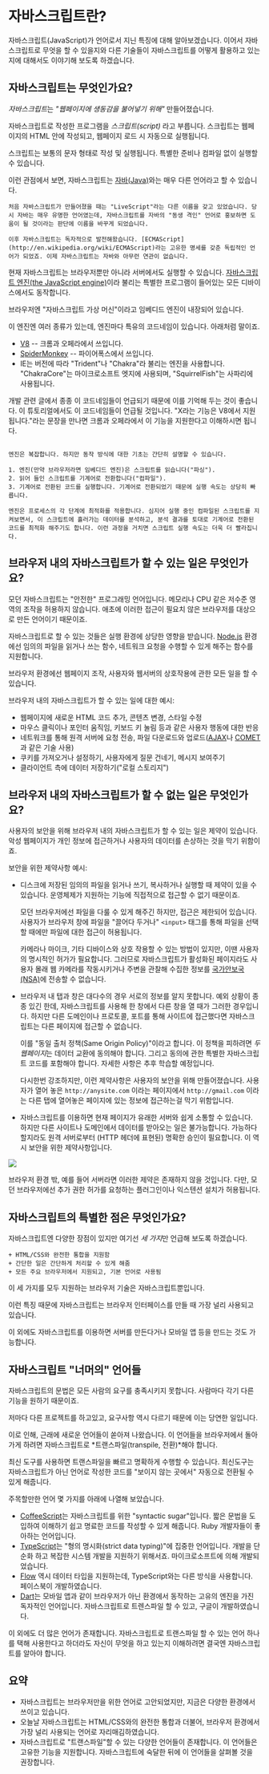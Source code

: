 # 자바스크립트란?

자바스크립트(JavaScript)가 언어로서 지닌 특징에 대해 알아보겠습니다. 이어서 자바스크립트로 무엇을 할 수 있을지와 다른 기술들이 자바스크립트를 어떻게 활용하고 있는지에 대해서도 이야기해 보도록 하겠습니다.

## 자바스크립트는 무엇인가요?

*자바스크립트*는 *"웹페이지에 생동감을 불어넣기 위해"* 만들어졌습니다.

자바스크립트로 작성한 프로그램을 *스크립트(script)* 라고 부릅니다. 스크립트는 웹페이지의 HTML 안에 작성되고, 웹페이지 로드 시 자동으로 실행됩니다.

스크립트는 보통의 문자 형태로 작성 및 실행됩니다. 특별한 준비나 컴파일 없이 실행할 수 있습니다. 

이런 관점에서 보면, 자바스크립트는 [자바(Java)](https://en.wikipedia.org/wiki/Java_(programming_language))와는 매우 다른 언어라고 할 수 있습니다.

```smart header="왜 <u>자바</u>스크립트인가요?"
처음 자바스크립트가 만들어졌을 때는 "LiveScript"라는 다른 이름을 갖고 있었습니다. 당시 자바는 매우 유명한 언어였는데, 자바스크립트를 자바의 "동생 격인" 언어로 홍보하면 도움이 될 것이라는 판단에 이름을 바꾸게 되었습니다.

이후 자바스크립트는 독자적으로 발전해왔습니다. [ECMAScript](http://en.wikipedia.org/wiki/ECMAScript)라는 고유한 명세를 갖춘 독립적인 언어가 되었죠. 이제 자바스크립트는 자바와 아무런 연관이 없습니다.
```

현재 자바스크립트는 브라우저뿐만 아니라 서버에서도 실행할 수 있습니다. [자바스크립트 엔진(the JavaScript engine)](https://en.wikipedia.org/wiki/javascript_engine)이라 불리는 특별한 프로그램이 들어있는 모든 디바이스에서도 동작합니다.

브라우저엔 "자바스크립트 가상 머신"이라고 임베디드 엔진이 내장되어 있습니다.

이 엔진엔 여러 종류가 있는데, 엔진마다 특유의 코드네임이 있습니다. 아래처럼 말이죠.

- [V8](https://en.wikipedia.org/wiki/V8_(javascript_engine)) -- 크롬과 오페라에서 쓰입니다.
- [SpiderMonkey](https://en.wikipedia.org/wiki/SpiderMonkey) -- 파이어폭스에서 쓰입니다.
- IE는 버전에 따라 "Trident"나 "Chakra"라 불리는 엔진을 사용합니다. "ChakraCore"는 마이크로소프트 엣지에 사용되며, "SquirrelFish"는 사파리에 사용됩니다.

개발 관련 글에서 종종 이 코드네임들이 언급되기 때문에 이를 기억해 두는 것이 좋습니다. 이 튜토리얼에서도 이 코드네임들이 언급될 것입니다. "X라는 기능은 V8에서 지원됩니다."라는 문장을 만나면 크롬과 오페라에서 이 기능을 지원한다고 이해하시면 됩니다.

```smart header="자바스크립트 엔진은 무슨 일을 하나요?"

엔진은 복잡합니다. 하지만 동작 방식에 대한 기초는 간단히 설명할 수 있습니다.

1. 엔진(만약 브라우저라면 임베디드 엔진)은 스크립트를 읽습니다("파싱").
2. 읽어 들인 스크립트를 기계어로 전환합니다("컴파일").
3. 기계어로 전환된 코드를 실행합니다. 기계어로 전환되었기 때문에 실행 속도는 상당히 빠릅니다.

엔진은 프로세스의 각 단계에 최적화를 적용합니다. 심지어 실행 중인 컴파일된 스크립트를 지켜보면서, 이 스크립트에 흘러가는 데이터를 분석하고, 분석 결과를 토대로 기계어로 전환된 코드를 최적화 해주기도 합니다. 이런 과정을 거치면 스크립트 실행 속도는 더욱 더 빨라집니다.
```

## 브라우저 내의 자바스크립트가 할 수 있는 일은 무엇인가요?

모던 자바스크립트는 "안전한" 프로그래밍 언어입니다. 메모리나 CPU 같은 저수준 영역의 조작을 허용하지 않습니다. 애초에 이러한 접근이 필요치 않은 브라우저를 대상으로 만든 언어이기 때문이죠.

자바스크립트로 할 수 있는 것들은 실행 환경에 상당한 영향을 받습니다. [Node.js](https://wikipedia.org/wiki/Node.js) 환경에선 임의의 파일을 읽거나 쓰는 함수, 네트워크 요청을 수행할 수 있게 해주는 함수를 지원합니다.

브라우저 환경에선 웹페이지 조작, 사용자와 웹서버의 상호작용에 관한 모든 일을 할 수 있습니다.

브라우저 내의 자바스크립트가 할 수 있는 일에 대한 예시:

- 웹페이지에 새로운 HTML 코드 추가, 콘텐츠 변경, 스타일 수정
- 마우스 클릭이나 포인터 움직임, 키보드 키 눌림 등과 같은 사용자 행동에 대한 반응
- 네트워크를 통해 원격 서버에 요청 전송, 파일 다운로드와 업로드([AJAX](https://en.wikipedia.org/wiki/Ajax_(programming))나 [COMET](https://en.wikipedia.org/wiki/Comet_(programming))과 같은 기술 사용)
- 쿠키를 가져오거나 설정하기, 사용자에게 질문 건네기, 메시지 보여주기
- 클라이언트 측에 데이터 저장하기("로컬 스토리지")

## 브라우저 내의 자바스크립트가 할 수 없는 일은 무엇인가요?

사용자의 보안을 위해 브라우저 내의 자바스크립트가 할 수 있는 일은 제약이 있습니다. 악성 웹페이지가 개인 정보에 접근하거나 사용자의 데이터를 손상하는 것을 막기 위함이죠.

보안을 위한 제약사항 예시:

- 디스크에 저장된 임의의 파일을 읽거나 쓰기, 복사하거나 실행할 때 제약이 있을 수 있습니다. 운영체제가 지원하는 기능에 직접적으로 접근할 수 없기 때문이죠.

    모던 브라우저에선 파일을 다룰 수 있게 해주긴 하지만, 접근은 제한되어 있습니다. 사용자가 브라우저 창에 파일을 "끌어다 두거나" `<input>` 태그를 통해 파일을 선택할 때에만 파일에 대한 접근이 허용됩니다.

    카메라나 마이크, 기타 디바이스와 상호 작용할 수 있는 방법이 있지만, 이땐 사용자의 명시적인 허가가 필요합니다. 그러므로 자바스크립트가 활성화된 페이지라도 사용자 몰래 웹 카메라를 작동시키거나 주변을 관찰해 수집한 정보를 [국가안보국(NSA)](https://en.wikipedia.org/wiki/National_Security_Agency)에 전송할 수 없습니다.
- 브라우저 내 탭과 창은 대다수의 경우 서로의 정보를 알지 못합니다. 예외 상황이 종종 있긴 한데, 자바스크립트를 사용해 한 창에서 다른 창을 열 때가 그러한 경우입니다. 하지만 다른 도메인이나 프로토콜, 포트를 통해 사이트에 접근했다면 자바스크립트는 다른 페이지에 접근할 수 없습니다. 

    이를 "동일 출처 정책(Same Origin Policy)"이라고 합니다. 이 정책을 피하려면 *두 웹페이지*는 데이터 교환에 동의해야 합니다. 그리고 동의에 관한 특별한 자바스크립트 코드를 포함해야 합니다. 자세한 사항은 추후 학습할 예정입니다.

    다시한번 강조하지만, 이런 제약사항은 사용자의 보안을 위해 만들어졌습니다. 사용자가 열어 놓은 `http://anysite.com` 이라는 페이지에서 `http://gmail.com` 이라는 다른 탭에 열어놓은 페이지에 있는 정보에 접근하는걸 막기 위함입니다.
- 자바스크립트를 이용하면 현재 페이지가 유래한 서버와 쉽게 소통할 수 있습니다. 하지만 다른 사이트나 도메인에서 데이터를 받아오는 일은 불가능합니다. 가능하다 할지라도 원격 서버로부터 (HTTP 헤더에 표현된) 명확한 승인이 필요합니다. 이 역시 보안을 위한 제약사항입니다.

![](limitations.svg)

브라우저 환경 밖, 예를 들어 서버라면 이러한 제약은 존재하지 않을 것입니다. 다만, 모던 브라우저에선 추가 권한 허가를 요청하는 플러그인이나 익스텐션 설치가 허용됩니다.

## 자바스크립트의 특별한 점은 무엇인가요?

자바스크립트엔 다양한 장점이 있지만 여기선 *세 가지*만 언급해 보도록 하겠습니다.

```compare
+ HTML/CSS와 완전한 통합을 지원함
+ 간단한 일은 간단하게 처리할 수 있게 해줌
+ 모든 주요 브라우저에서 지원되고, 기본 언어로 사용됨
```
이 세 가지를 모두 지원하는 브라우저 기술은 자바스크립트뿐입니다.

이런 특징 때문에 자바스크립트는 브라우저 인터페이스를 만들 때 가장 널리 사용되고 있습니다.

이 외에도 자바스크립트를 이용하면 서버를 만든다거나 모바일 앱 등을 만드는 것도 가능합니다.

## 자바스크립트 "너머의" 언어들

자바스크립트의 문법은 모든 사람의 요구를 충족시키지 못합니다. 사람마다 각기 다른 기능을 원하기 때문이죠.

저마다 다른 프로젝트를 하고있고, 요구사항 역시 다르기 때문에 이는 당연한 일입니다.

이로 인해, 근래에 새로운 언어들이 쏟아져 나왔습니다. 이 언어들을 브라우저에서 돌아가게 하려면 자바스크립트로 *트랜스파일(transpile, 전환)*해야 합니다.

최신 도구를 사용하면 트랜스파일을 빠르고 명확하게 수행할 수 있습니다. 최신도구는 자바스크립트가 아닌 언어로 작성한 코드를 "보이지 않는 곳에서" 자동으로 전환될 수 있게 해줍니다.

주목할만한 언어 몇 가지를 아래에 나열해 보았습니다.

- [CoffeeScript](http://coffeescript.org/)는 자바스크립트를 위한 "syntactic sugar"입니다. 짧은 문법을 도입하여 이해하기 쉽고 명료한 코드를 작성할 수 있게 해줍니다. Ruby 개발자들이 좋아하는 언어입니다.
- [TypeScript](http://www.typescriptlang.org/)는 "형의 명시화(strict data typing)"에 집중한 언어입니다. 개발을 단순화 하고 복잡한 시스템 개발을 지원하기 위해서죠. 마이크로소프트에 의해 개발되었습니다.
- [Flow](http://flow.org/) 역시 데이터 타입을 지원하는데, TypeScript와는 다른 방식을 사용합니다. 페이스북이 개발하였습니다.
- [Dart](https://www.dartlang.org/)는 모바일 앱과 같이 브라우저가 아닌 환경에서 동작하는 고유의 엔진을 가진 독자적인 언어입니다. 자바스크립트로 트렌스파일 할 수 있고, 구글이 개발하였습니다.

이 외에도 더 많은 언어가 존재합니다. 자바스크립트로 트랜스파일 할 수 있는 언어 하나를 택해 사용한다고 하더라도 자신이 무엇을 하고 있는지 이해하려면 결국엔 자바스크립트를 알아야 합니다.

## 요약

- 자바스크립트는 브라우저만을 위한 언어로 고안되었지만, 지금은 다양한 환경에서 쓰이고 있습니다.
- 오늘날 자바스크립트는 HTML/CSS와의 완전한 통합과 더불어, 브라우저 환경에서 가장 널리 사용되는 언어로 자리매김하였습니다.
- 자바스크립트로 "트랜스파일"할 수 있는 다양한 언어들이 존재합니다. 이 언어들은 고유한 기능을 지원합니다. 자바스크립트에 숙달한 뒤에 이 언어들을 살펴볼 것을 권장합니다.